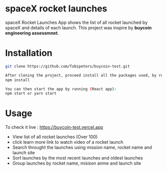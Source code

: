 # spaceX rocket launches

spaceX Rocket Launches App shows the list of all rocket launched by spaceX and details of each launch.
This project was inspire by **buycoin engineering assessmnet**.

# Installation

```bash
git clone https://github.com/Tobipeters/buycoin-test.git

After cloning the project, proceed install all the packages used, by running:
npm install

You can then start the app by running (React app):
npm start or yarn start
```

# Usage

To check it live :
https://buycoin-test.vercel.app

- View list of all rocket launches (Over 100)
- click learn more link to watch video of a rocket launch
- Search throught the launches using mission name, rocket name and launch site
- Sort launches by the most recent launches and oldest launches
- Group launches by rocket name, misison anme and launch site


